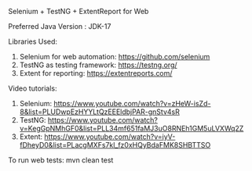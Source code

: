 Selenium + TestNG + ExtentReport for Web

Preferred Java Version : JDK-17

Libraries Used:

1. Selenium for web automation: https://github.com/selenium
2. TestNG as testing framework: https://testng.org/
3. Extent for reporting: https://extentreports.com/

Video tutorials:

1. Selenium: https://www.youtube.com/watch?v=zHeW-isZd-8&list=PLUDwpEzHYYLtQzEEEldbjPAR-gnStv4sR
2. TestNG: https://www.youtube.com/watch?v=KegGpNMhGF0&list=PLL34mf651faMJ3uO8RNEh1GM5uLVXWq2Z
3. Extent: https://www.youtube.com/watch?v=iyV-fDheyD0&list=PLacgMXFs7kl_fz0xHQyBdaFMK8SHBTTSO

To run web tests: mvn clean test
